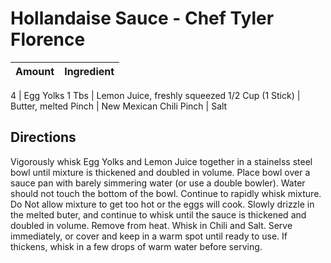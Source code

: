 # Hollandaise Sauce - Chef Tyler Florence
Amount | Ingredient
----|----

4 | Egg Yolks
1 Tbs | Lemon Juice, freshly squeezed
1/2 Cup (1 Stick) | Butter, melted
Pinch | New Mexican Chili 
Pinch | Salt

## Directions
Vigorously whisk Egg Yolks and Lemon Juice together in a stainelss steel bowl until mixture is thickened and doubled in volume.
Place bowl over a sauce pan with barely simmering water (or use a double bowler).  Water should not touch the bottom of the bowl.
Continue to rapidly whisk mixture.  Do Not allow mixture to get too hot or the eggs will cook.
Slowly drizzle in the melted buter, and continue to whisk until the sauce is thickened and doubled in volume.
Remove from heat.
Whisk in Chili and Salt.
Serve immediately, or cover and keep in a warm spot until ready to use.
If thickens, whisk in a few drops of warm water before serving.
 